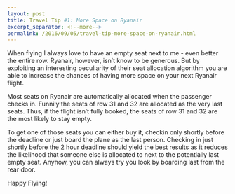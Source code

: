 ```yaml
---
layout: post
title: Travel Tip #1: More Space on Ryanair
excerpt_separator: <!--more-->
permalink: /2016/09/05/travel-tip-more-space-on-ryanair.html
---
```

When flying I always love to have an empty seat next to me - even better the entire row. Ryanair, however, isn’t know to be generous. But by exploiting an interesting peculiarity of their seat allocation algorithm you are able to increase the chances of having more space on your next Ryanair flight.

Most seats on Ryanair are automatically allocated when the passenger checks in. Funnily the seats of row 31 and 32 are allocated as the very last seats. Thus, if the flight isn’t fully booked, the seats of row 31 and 32 are the most likely to stay empty.

To get one of those seats you can either buy it, checkin only shortly before the deadline or just board the plane as the last person. Checking in just shortly before the 2 hour deadline should yield the best results as it reduces the likelihood that someone else is allocated to next to the potentially last empty seat. Anyhow, you can always try you look by boarding last from the rear door.

Happy Flying!
